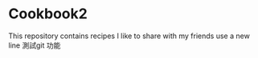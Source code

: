 # Cookbook2
This repository contains recipes I like to share with my friends
use a new line
測試git 功能
